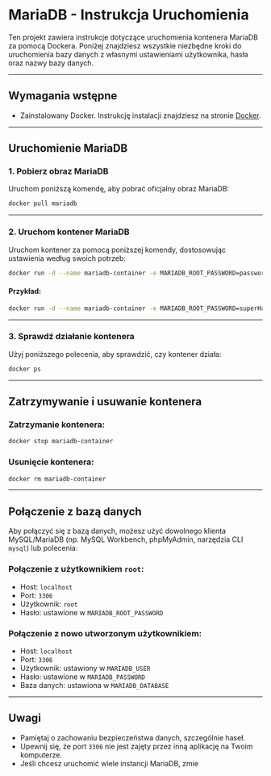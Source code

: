 # MariaDB - Instrukcja Uruchomienia

Ten projekt zawiera instrukcje dotyczące uruchomienia kontenera MariaDB za pomocą Dockera. Poniżej znajdziesz wszystkie niezbędne kroki do uruchomienia bazy danych z własnymi ustawieniami użytkownika, hasła oraz nazwy bazy danych.

---

## Wymagania wstępne

- Zainstalowany Docker. Instrukcję instalacji znajdziesz na stronie [Docker](https://www.docker.com/).

---

## Uruchomienie MariaDB

### 1. Pobierz obraz MariaDB

Uruchom poniższą komendę, aby pobrać oficjalny obraz MariaDB:

```bash
docker pull mariadb
```

---

### 2. Uruchom kontener MariaDB

Uruchom kontener za pomocą poniższej komendy, dostosowując ustawienia według swoich potrzeb:

```bash
docker run -d --name mariadb-container -e MARIADB_ROOT_PASSWORD=password -e MARIADB_DATABASE=westeros -e MARIADB_USER=pjwstk -e MARIADB_PASSWORD=p -p 3306:3306 mariadb
```

#### Przykład:
```bash
docker run -d --name mariadb-container -e MARIADB_ROOT_PASSWORD=superHaslo -e MARIADB_DATABASE=mojaBaza -e MARIADB_USER=uzytkownikTestowy -e MARIADB_PASSWORD=mocneHaslo -p 3306:3306 mariadb
```

---

### 3. Sprawdź działanie kontenera

Użyj poniższego polecenia, aby sprawdzić, czy kontener działa:

```bash
docker ps
```

---

## Zatrzymywanie i usuwanie kontenera

### Zatrzymanie kontenera:
```bash
docker stop mariadb-container
```

### Usunięcie kontenera:
```bash
docker rm mariadb-container
```

---

## Połączenie z bazą danych

Aby połączyć się z bazą danych, możesz użyć dowolnego klienta MySQL/MariaDB (np. MySQL Workbench, phpMyAdmin, narzędzia CLI `mysql`) lub polecenia:

### Połączenie z użytkownikiem `root`:
- Host: `localhost`
- Port: `3306`
- Użytkownik: `root`
- Hasło: ustawione w `MARIADB_ROOT_PASSWORD`

### Połączenie z nowo utworzonym użytkownikiem:
- Host: `localhost`
- Port: `3306`
- Użytkownik: ustawiony w `MARIADB_USER`
- Hasło: ustawione w `MARIADB_PASSWORD`
- Baza danych: ustawiona w `MARIADB_DATABASE`

---

## Uwagi

- Pamiętaj o zachowaniu bezpieczeństwa danych, szczególnie haseł.
- Upewnij się, że port `3306` nie jest zajęty przez inną aplikację na Twoim komputerze.
- Jeśli chcesz uruchomić wiele instancji MariaDB, zmie

